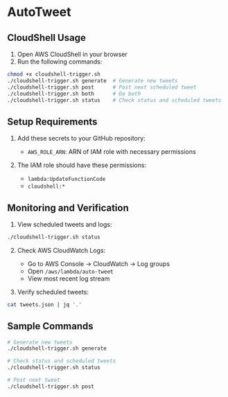 # AutoTweet

## CloudShell Usage

1. Open AWS CloudShell in your browser
2. Run the following commands:
```bash
chmod +x cloudshell-trigger.sh
./cloudshell-trigger.sh generate  # Generate new tweets
./cloudshell-trigger.sh post      # Post next scheduled tweet
./cloudshell-trigger.sh both      # Do both
./cloudshell-trigger.sh status    # Check status and scheduled tweets
```

## Setup Requirements

1. Add these secrets to your GitHub repository:
   - `AWS_ROLE_ARN`: ARN of IAM role with necessary permissions
   
2. The IAM role should have these permissions:
   - `lambda:UpdateFunctionCode`
   - `cloudshell:*`

## Monitoring and Verification

1. View scheduled tweets and logs:
```bash
./cloudshell-trigger.sh status
```

2. Check AWS CloudWatch Logs:
   - Go to AWS Console → CloudWatch → Log groups
   - Open `/aws/lambda/auto-tweet`
   - View most recent log stream

3. Verify scheduled tweets:
```bash
cat tweets.json | jq '.'
```

## Sample Commands
```bash
# Generate new tweets
./cloudshell-trigger.sh generate

# Check status and scheduled tweets
./cloudshell-trigger.sh status

# Post next tweet
./cloudshell-trigger.sh post
```
